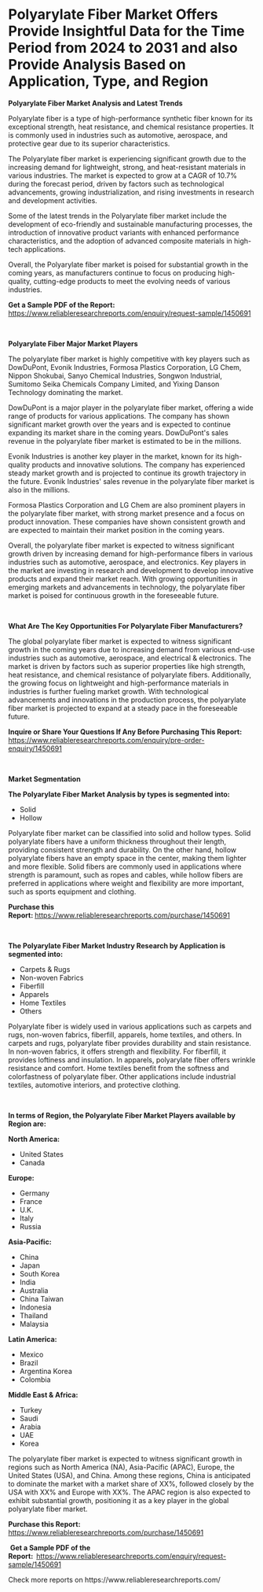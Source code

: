 <p><h1>Polyarylate Fiber Market Offers Provide Insightful Data for the Time Period from 2024 to 2031 and also Provide Analysis Based on Application, Type, and Region</h1></p><p><strong>Polyarylate Fiber Market Analysis and Latest Trends</strong></p>
<p><p>Polyarylate fiber is a type of high-performance synthetic fiber known for its exceptional strength, heat resistance, and chemical resistance properties. It is commonly used in industries such as automotive, aerospace, and protective gear due to its superior characteristics.</p><p>The Polyarylate fiber market is experiencing significant growth due to the increasing demand for lightweight, strong, and heat-resistant materials in various industries. The market is expected to grow at a CAGR of 10.7% during the forecast period, driven by factors such as technological advancements, growing industrialization, and rising investments in research and development activities.</p><p>Some of the latest trends in the Polyarylate fiber market include the development of eco-friendly and sustainable manufacturing processes, the introduction of innovative product variants with enhanced performance characteristics, and the adoption of advanced composite materials in high-tech applications.</p><p>Overall, the Polyarylate fiber market is poised for substantial growth in the coming years, as manufacturers continue to focus on producing high-quality, cutting-edge products to meet the evolving needs of various industries.</p></p>
<p><strong>Get a Sample PDF of the Report:&nbsp;</strong> <a href="https://www.reliableresearchreports.com/enquiry/request-sample/1450691">https://www.reliableresearchreports.com/enquiry/request-sample/1450691</a></p>
<p>&nbsp;</p>
<p><strong>Polyarylate Fiber Major Market Players</strong></p>
<p><p>The polyarylate fiber market is highly competitive with key players such as DowDuPont, Evonik Industries, Formosa Plastics Corporation, LG Chem, Nippon Shokubai, Sanyo Chemical Industries, Songwon Industrial, Sumitomo Seika Chemicals Company Limited, and Yixing Danson Technology dominating the market.</p><p>DowDuPont is a major player in the polyarylate fiber market, offering a wide range of products for various applications. The company has shown significant market growth over the years and is expected to continue expanding its market share in the coming years. DowDuPont's sales revenue in the polyarylate fiber market is estimated to be in the millions.</p><p>Evonik Industries is another key player in the market, known for its high-quality products and innovative solutions. The company has experienced steady market growth and is projected to continue its growth trajectory in the future. Evonik Industries' sales revenue in the polyarylate fiber market is also in the millions.</p><p>Formosa Plastics Corporation and LG Chem are also prominent players in the polyarylate fiber market, with strong market presence and a focus on product innovation. These companies have shown consistent growth and are expected to maintain their market position in the coming years.</p><p>Overall, the polyarylate fiber market is expected to witness significant growth driven by increasing demand for high-performance fibers in various industries such as automotive, aerospace, and electronics. Key players in the market are investing in research and development to develop innovative products and expand their market reach. With growing opportunities in emerging markets and advancements in technology, the polyarylate fiber market is poised for continuous growth in the foreseeable future.</p></p>
<p>&nbsp;</p>
<p><strong>What Are The Key Opportunities For Polyarylate Fiber Manufacturers?</strong></p>
<p><p>The global polyarylate fiber market is expected to witness significant growth in the coming years due to increasing demand from various end-use industries such as automotive, aerospace, and electrical & electronics. The market is driven by factors such as superior properties like high strength, heat resistance, and chemical resistance of polyarylate fibers. Additionally, the growing focus on lightweight and high-performance materials in industries is further fueling market growth. With technological advancements and innovations in the production process, the polyarylate fiber market is projected to expand at a steady pace in the foreseeable future.</p></p>
<p><strong>Inquire or Share Your Questions If Any Before Purchasing This Report:</strong> <a href="https://www.reliableresearchreports.com/enquiry/pre-order-enquiry/1450691">https://www.reliableresearchreports.com/enquiry/pre-order-enquiry/1450691</a></p>
<p>&nbsp;</p>
<p><strong>Market Segmentation</strong></p>
<p><strong>The Polyarylate Fiber Market Analysis by types is segmented into:</strong></p>
<p><ul><li>Solid</li><li>Hollow</li></ul></p>
<p><p>Polyarylate fiber market can be classified into solid and hollow types. Solid polyarylate fibers have a uniform thickness throughout their length, providing consistent strength and durability. On the other hand, hollow polyarylate fibers have an empty space in the center, making them lighter and more flexible. Solid fibers are commonly used in applications where strength is paramount, such as ropes and cables, while hollow fibers are preferred in applications where weight and flexibility are more important, such as sports equipment and clothing.</p></p>
<p><strong>Purchase this Report:&nbsp;</strong><a href="https://www.reliableresearchreports.com/purchase/1450691">https://www.reliableresearchreports.com/purchase/1450691</a></p>
<p>&nbsp;</p>
<p><strong>The Polyarylate Fiber Market Industry Research by Application is segmented into:</strong></p>
<p><ul><li>Carpets & Rugs</li><li>Non-woven Fabrics</li><li>Fiberfill</li><li>Apparels</li><li>Home Textiles</li><li>Others</li></ul></p>
<p><p>Polyarylate fiber is widely used in various applications such as carpets and rugs, non-woven fabrics, fiberfill, apparels, home textiles, and others. In carpets and rugs, polyarylate fiber provides durability and stain resistance. In non-woven fabrics, it offers strength and flexibility. For fiberfill, it provides loftiness and insulation. In apparels, polyarylate fiber offers wrinkle resistance and comfort. Home textiles benefit from the softness and colorfastness of polyarylate fiber. Other applications include industrial textiles, automotive interiors, and protective clothing.</p></p>
<p>&nbsp;</p>
<p><strong>In terms of Region, the Polyarylate Fiber Market Players available by Region are:</strong></p>
<p>
    <p> <strong> North America: </strong>
        <ul>
            <li>United States</li>
            <li>Canada</li>
        </ul>
        </p> 
    <p> <strong> Europe: </strong>
        <ul>
            <li>Germany</li>
            <li>France</li>
            <li>U.K.</li>
            <li>Italy</li>
            <li>Russia</li>
        </ul>
        </p> 
    <p> <strong> Asia-Pacific: </strong>
        <ul>
            <li>China</li>
            <li>Japan</li>
            <li>South Korea</li>
            <li>India</li>
            <li>Australia</li>
            <li>China Taiwan</li>
            <li>Indonesia</li>
            <li>Thailand</li>
            <li>Malaysia</li>
        </ul>
        </p> 
    <p> <strong> Latin America: </strong>
        <ul>
            <li>Mexico</li>
            <li>Brazil</li>
            <li>Argentina Korea</li>
            <li>Colombia</li>
        </ul>
        </p> 
    <p> <strong> Middle East & Africa: </strong>
        <ul>
            <li>Turkey</li>
            <li>Saudi</li>
            <li>Arabia</li>
            <li>UAE</li>
            <li>Korea</li>
        </ul>
    </p>
    </p>
<p><p>The polyarylate fiber market is expected to witness significant growth in regions such as North America (NA), Asia-Pacific (APAC), Europe, the United States (USA), and China. Among these regions, China is anticipated to dominate the market with a market share of XX%, followed closely by the USA with XX% and Europe with XX%. The APAC region is also expected to exhibit substantial growth, positioning it as a key player in the global polyarylate fiber market.</p></p>
<p><strong>Purchase this Report: </strong><a href="https://www.reliableresearchreports.com/purchase/1450691">https://www.reliableresearchreports.com/purchase/1450691</a></p>
<p>&nbsp;<strong>Get a Sample PDF of the Report:&nbsp;&nbsp;</strong><a href="https://www.reliableresearchreports.com/enquiry/request-sample/1450691">https://www.reliableresearchreports.com/enquiry/request-sample/1450691</a></p>
<p><strong></strong></p>
<p>Check more reports on https://www.reliableresearchreports.com/</p>